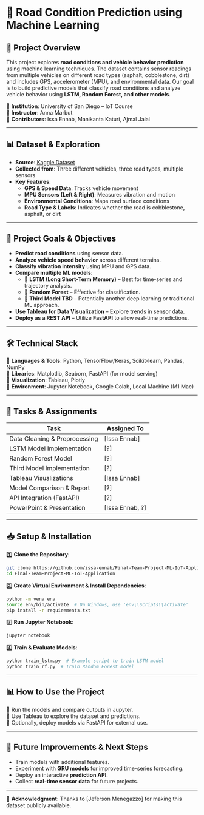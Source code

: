 # 🚗 Road Condition Prediction using Machine Learning

## 📌 Project Overview

This project explores **road conditions and vehicle behavior prediction** using machine learning techniques. The dataset contains sensor readings from multiple vehicles on different road types (asphalt, cobblestone, dirt) and includes GPS, accelerometer (MPU), and environmental data. Our goal is to build predictive models that classify road conditions and analyze vehicle behavior using **LSTM, Random Forest, and other models**.

📍 **Institution**: University of San Diego – IoT Course  
📍 **Instructor**: Anna Marbut  
📍 **Contributors**: Issa Ennab, Manikanta Katuri, Ajmal Jalal

---

## 📊 Dataset & Exploration

- **Source**: [Kaggle Dataset](https://www.kaggle.com/code/jefmenegazzo/pvs-data-exploration)
- **Collected from**: Three different vehicles, three road types, multiple sensors
- **Key Features**:
  - **GPS & Speed Data**: Tracks vehicle movement
  - **MPU Sensors (Left & Right)**: Measures vibration and motion
  - **Environmental Conditions**: Maps road surface conditions
  - **Road Type & Labels**: Indicates whether the road is cobblestone, asphalt, or dirt

---

## 🎯 Project Goals & Objectives

- **Predict road conditions** using sensor data.
- **Analyze vehicle speed behavior** across different terrains.
- **Classify vibration intensity** using MPU and GPS data.
- **Compare multiple ML models**:
  - 🔹 **LSTM (Long Short-Term Memory)** – Best for time-series and trajectory analysis.
  - 🔹 **Random Forest** – Effective for classification.
  - 🔹 **Third Model TBD** – Potentially another deep learning or traditional ML approach.
- **Use Tableau for Data Visualization** – Explore trends in sensor data.
- **Deploy as a REST API** – Utilize **FastAPI** to allow real-time predictions.

---

## 🛠️ Technical Stack

🔹 **Languages & Tools**: Python, TensorFlow/Keras, Scikit-learn, Pandas, NumPy  
🔹 **Libraries**: Matplotlib, Seaborn, FastAPI (for model serving)  
🔹 **Visualization**: Tableau, Plotly  
🔹 **Environment**: Jupyter Notebook, Google Colab, Local Machine (M1 Mac)

---

## 📌 Tasks & Assignments

| Task                          | Assigned To     |
| ----------------------------- | --------------- |
| Data Cleaning & Preprocessing | [Issa Ennab]    |
| LSTM Model Implementation     | [?]             |
| Random Forest Model           | [?]             |
| Third Model Implementation    | [?]             |
| Tableau Visualizations        | [Issa Ennab]    |
| Model Comparison & Report     | [?]             |
| API Integration (FastAPI)     | [?]             |
| PowerPoint & Presentation     | [Issa Ennab, ?] |

---

## 📥 Setup & Installation

1️⃣ **Clone the Repository**:

```bash
git clone https://github.com/issa-ennab/Final-Team-Project-ML-IoT-Application.git
cd Final-Team-Project-ML-IoT-Application
```

2️⃣ **Create Virtual Environment & Install Dependencies**:

```bash
python -m venv env
source env/bin/activate  # On Windows, use 'env\\Scripts\\activate'
pip install -r requirements.txt
```

3️⃣ **Run Jupyter Notebook**:

```bash
jupyter notebook
```

4️⃣ **Train & Evaluate Models**:

```bash
python train_lstm.py  # Example script to train LSTM model
python train_rf.py  # Train Random Forest model
```

---

## 📊 How to Use the Project

🔹 Run the models and compare outputs in Jupyter.  
🔹 Use Tableau to explore the dataset and predictions.  
🔹 Optionally, deploy models via FastAPI for external use.

---

## 🚀 Future Improvements & Next Steps

- Train models with additional features.
- Experiment with **GRU models** for improved time-series forecasting.
- Deploy an interactive **prediction API**.
- Collect **real-time sensor data** for future projects.

---

📢 **Acknowledgment**: Thanks to [Jeferson Menegazzo] for making this dataset publicly available.
